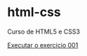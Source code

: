 # html-css
 Curso de HTML5 e CSS3


<a href="https://lorenzoosoriogs.github.io/html-css/exercicios/ex001/index.html">Executar o exercicio 001</a>